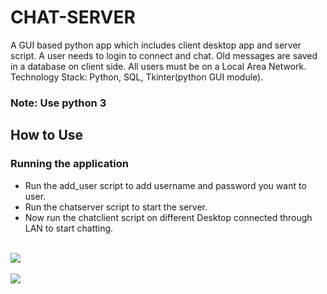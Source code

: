 # CHAT-SERVER

A GUI based python app which includes client desktop app and server script. A user needs to login to connect and chat. Old messages are saved in a database on client side. All users must be on a Local Area Network. Technology Stack: Python, SQL, Tkinter(python GUI module).

<h3>Note: Use python 3</h3>

<h2>How to Use</h2>

<h3>Running the application</h3>
<ul>
<li>Run the add_user script to add username and password you want to user.</li>
<li>Run the chatserver script to start the server.</li>
<li>Now run the chatclient script on different Desktop connected through LAN to start chatting.</li>
</ul>

<br><img src="https://raw.githubusercontent.com/addy1995/CHAT-SERVER/master/Screenshots/Chat-server.PNG"><br>
<br><img src="https://raw.githubusercontent.com/addy1995/CHAT-SERVER/master/Screenshots/Chat-server_2.PNG"><br>
